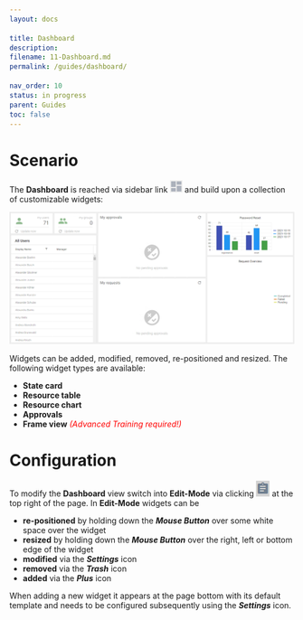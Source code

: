 ```yaml
---
layout: docs

title: Dashboard
description:
filename: 11-Dashboard.md
permalink: /guides/dashboard/

nav_order: 10
status: in progress
parent: Guides
toc: false
---
```


# Scenario

The **Dashboard** is reached via sidebar link ![image.png](/img/image-6066fb7e-6ac8-4447-ac57-9c89b59d6621.png) and build upon a collection of customizable widgets:

![image.png](/img/image-92158324-2f95-4f38-a259-75f804949633.png)

Widgets can be added, modified, removed, re-positioned and resized. The following widget types are available:

- **State card**
- **Resource table**
- **Resource chart**
- **Approvals**
- **Frame view** <span style="color: red;">_(Advanced Training required!)_</span>

# Configuration

To modify the **Dashboard** view switch into **Edit-Mode** via clicking ![image.png](/img/image-50d61311-00a1-44bb-996f-f1a045244c0d.png) at the top right of the page. In **Edit-Mode** widgets can be

- **re-positioned** by holding down the _**Mouse Button**_ over some white space over the widget
- **resized** by holding down the _**Mouse Button**_ over the right, left or bottom edge of the widget
- **modified** via the _**Settings**_ icon
- **removed** via the _**Trash**_ icon
- **added** via the _**Plus**_ icon

When adding a new widget it appears at the page bottom with its default template and needs to be configured subsequently using the _**Settings**_ icon.
